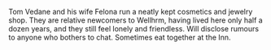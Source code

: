 
Tom Vedane and his wife Felona run a neatly kept cosmetics and jewelry shop. They are relative newcomers to Wellhrm, having lived here only half a dozen years, and they still feel lonely and friendless. Will disclose rumours to anyone who bothers to chat. Sometimes eat together at the Inn.